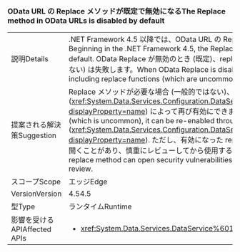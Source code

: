 ### <a name="the-replace-method-in-odata-urls-is-disabled-by-default"></a><span data-ttu-id="1768d-101">OData URL の Replace メソッドが既定で無効になる</span><span class="sxs-lookup"><span data-stu-id="1768d-101">The Replace method in OData URLs is disabled by default</span></span>

|   |   |
|---|---|
|<span data-ttu-id="1768d-102">説明</span><span class="sxs-lookup"><span data-stu-id="1768d-102">Details</span></span>|<span data-ttu-id="1768d-103">.NET Framework 4.5 以降では、OData URL の Replace メソッドは既定では無効です。</span><span class="sxs-lookup"><span data-stu-id="1768d-103">Beginning in the .NET Framework 4.5, the Replace method in OData URLs is disabled by default.</span></span> <span data-ttu-id="1768d-104">OData Replace が無効のとき (既定)、replace 関数を含むユーザー要求 (一般的ではない) は失敗します。</span><span class="sxs-lookup"><span data-stu-id="1768d-104">When OData Replace is disabled (now by default), any user requests including replace functions (which are uncommon) will fail.</span></span>|
|<span data-ttu-id="1768d-105">提案される解決策</span><span class="sxs-lookup"><span data-stu-id="1768d-105">Suggestion</span></span>|<span data-ttu-id="1768d-106">Replace メソッドが必要な場合 (一般的ではない)、構成設定 (<xref:System.Data.Services.Configuration.DataServicesFeaturesSection.ReplaceFunction?displayProperty=name>) によって再び有効にできます。</span><span class="sxs-lookup"><span data-stu-id="1768d-106">If the replace method is required (which is uncommon), it can be re-enabled through a config settings (<xref:System.Data.Services.Configuration.DataServicesFeaturesSection.ReplaceFunction?displayProperty=name>).</span></span> <span data-ttu-id="1768d-107">ただし、有効になった replace メソッドはセキュリティの脆弱性を開くことがあり、慎重にレビューしてから使用する必要があります。</span><span class="sxs-lookup"><span data-stu-id="1768d-107">However, an enabled replace method can open security vulnerabilities and should only be used after careful review.</span></span>|
|<span data-ttu-id="1768d-108">スコープ</span><span class="sxs-lookup"><span data-stu-id="1768d-108">Scope</span></span>|<span data-ttu-id="1768d-109">エッジ</span><span class="sxs-lookup"><span data-stu-id="1768d-109">Edge</span></span>|
|<span data-ttu-id="1768d-110">Version</span><span class="sxs-lookup"><span data-stu-id="1768d-110">Version</span></span>|<span data-ttu-id="1768d-111">4.5</span><span class="sxs-lookup"><span data-stu-id="1768d-111">4.5</span></span>|
|<span data-ttu-id="1768d-112">型</span><span class="sxs-lookup"><span data-stu-id="1768d-112">Type</span></span>|<span data-ttu-id="1768d-113">ランタイム</span><span class="sxs-lookup"><span data-stu-id="1768d-113">Runtime</span></span>|
|<span data-ttu-id="1768d-114">影響を受ける API</span><span class="sxs-lookup"><span data-stu-id="1768d-114">Affected APIs</span></span>|<ul><li><xref:System.Data.Services.DataService%601?displayProperty=nameWithType></li></ul>|

